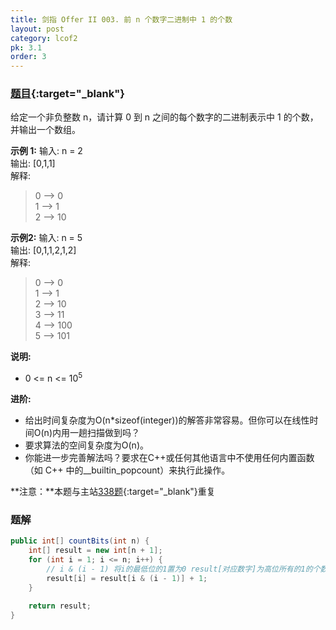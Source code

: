 ```yaml
---
title: 剑指 Offer II 003. 前 n 个数字二进制中 1 的个数
layout: post
category: lcof2
pk: 3.1
order: 3
---
```


### [题目](https://leetcode-cn.com/problems/w3tCBm/){:target="_blank"}

给定一个非负整数 n，请计算 0 到 n 之间的每个数字的二进制表示中 1 的个数，并输出一个数组。

**示例 1:**
输入: n = 2  
输出: [0,1,1]  
解释: 
> 0 --> 0  
> 1 --> 1  
> 2 --> 10  

**示例2:**
输入: n = 5  
输出: [0,1,1,2,1,2]  
解释:  
> 0 --> 0  
> 1 --> 1  
> 2 --> 10  
> 3 --> 11  
> 4 --> 100  
> 5 --> 101


**说明:**
- 0 <= n <= 10<sup>5</sup>


**进阶:**
- 给出时间复杂度为O(n*sizeof(integer))的解答非常容易。但你可以在线性时间O(n)内用一趟扫描做到吗？
- 要求算法的空间复杂度为O(n)。
- 你能进一步完善解法吗？要求在C++或任何其他语言中不使用任何内置函数（如 C++ 中的__builtin_popcount）来执行此操作。

**注意：**本题与主站[338题](https://leetcode-cn.com/problems/counting-bits/){:target="_blank"}重复

### 题解

```java
public int[] countBits(int n) {
    int[] result = new int[n + 1];
    for (int i = 1; i <= n; i++) {
        // i & (i - 1) 将i的最低位的1置为0 result[对应数字]为高位所有的1的个数
        result[i] = result[i & (i - 1)] + 1;
    }

    return result;
}
```
